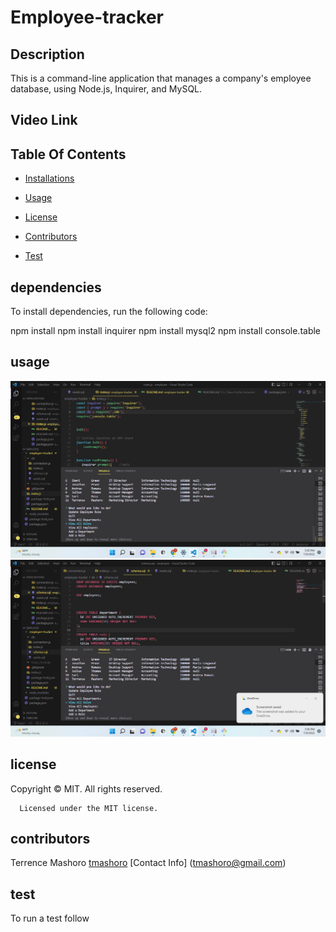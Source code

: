 # Employee-tracker

## Description

 This is a command-line application that manages a company's employee database, using Node.js, Inquirer, and MySQL.

## Video Link

## Table Of Contents

* [Installations](#dependencies)

* [Usage](#usage)

* [License](#license)

* [Contributors](#contributors)

* [Test](#test)

## dependencies

To install dependencies, run the following code:

npm install
npm install inquirer
npm install mysql2
npm install console.table

## usage

![Getting Started](./assets/2022-07-09%20(1).png)
![Getting Started](./assets/2022-07-09%20(4).png)

## license

Copyright © MIT. All rights reserved.

      Licensed under the MIT license.

## contributors

Terrence Mashoro
[tmashoro](https://github.com/tmashoro/)
[Contact Info] (tmashoro@gmail.com)

## test

To run a test follow

